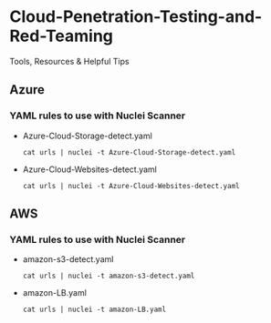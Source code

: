 # Cloud-Penetration-Testing-and-Red-Teaming
Tools, Resources &amp; Helpful Tips 


## Azure 

### YAML rules to use with Nuclei Scanner 

  * Azure-Cloud-Storage-detect.yaml
  
    ```
    cat urls | nuclei -t Azure-Cloud-Storage-detect.yaml 
    ```
  * Azure-Cloud-Websites-detect.yaml 
  
    ```
    cat urls | nuclei -t Azure-Cloud-Websites-detect.yaml
    ```

## AWS 

### YAML rules to use with Nuclei Scanner 

  * amazon-s3-detect.yaml
  
     ```
     cat urls | nuclei -t amazon-s3-detect.yaml
     ```

  * amazon-LB.yaml
  
    ```
    cat urls | nuclei -t amazon-LB.yaml
    ```



